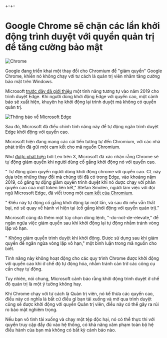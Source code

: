 +-+- 
# Google Chrome sẽ chặn các lần khởi động trình duyệt với quyền quản trị để tăng cường bảo mật

![Chrome](https://www.bleepstatic.com/content/hl-images/2023/06/16/Google-Chrome-headpic.jpg)

Google đang triển khai một thay đổi cho Chromium để "giảm quyền" Google Chrome, khiến nó không chạy với tư cách là quản trị viên nhằm tăng cường bảo mật trên Windows.

Microsoft [trước đây đã giới thiệu](https://www.bleepingcomputer.com/news/security/new-microsoft-edge-to-warn-users-when-in-administrator-mode/) một tính năng tương tự vào năm 2019 cho trình duyệt Edge. Khi người dùng khởi động Edge với quyền cao, một cảnh báo sẽ xuất hiện, khuyên họ khởi động lại trình duyệt mà không có quyền quản trị.

![Thông báo về Microsoft Edge](https://www.bleepstatic.com/images/news/web-browsers/edge/chromium-edge/administrative-mode-alert/browser-alert.jpg)

Sau đó, Microsoft đã điều chỉnh tính năng này để tự động ngăn trình duyệt Edge khởi động với quyền cao.

Microsoft hiện đang mang các cải tiến tương tự đến Chromium, với các nhà phát triển đã gửi một cam kết cho mã nguồn Chromium.

Như [được phát hiện](https://x.com/Leopeva64/status/1921807525009064363) bởi Leo trên X, Microsoft đã xác nhận rằng Chrome sẽ tự động giảm quyền khi người dùng cố gắng khởi động nó với quyền cao.

" Tự động giảm quyền người dùng khởi động chrome với quyền cao. CL này dựa trên những thay đổi mà chúng tôi đã có trong Edge, vào khoảng năm 2019, cố gắng tự động giảm quyền trình duyệt khi nó được chạy với phần quyền cao của một token liên kết," Stefan Smolen, người làm việc với đội ngũ Microsoft Edge, đã viết trong một [cam kết của Chromium](https://chromium-review.googlesource.com/c/chromium/src/+/6515318).

" Điều này tự động cố gắng khởi động lại một lần, và sau đó nếu vẫn thất bại, nó sẽ quay về hành vi hiện tại (cố gắng khởi động với quyền quản trị)."

Microsoft cũng đã thêm một tùy chọn dòng lệnh, "-do-not-de-elevate," để ngăn ngừa việc giảm quyền sau khi khởi động lại tự động nhằm tránh vòng lặp vô hạn.

" Không giảm quyền trình duyệt khi khởi động. Được sử dụng sau khi giảm quyền để ngăn ngừa vòng lặp vô hạn," một bình luận trong mã nguồn cho biết.

Tính năng này không hoạt động cho các quy trình Chrome được khởi động với quyền cao khi ở chế độ tự động hóa, nhằm tránh cản trở các công cụ cần chạy tự động.

Tuy nhiên, nói chung, Microsoft cảnh báo rằng khởi động trình duyệt ở chế độ quản trị là một ý tưởng không hay.

Khi Chrome chạy với tư cách là Quản trị viên, nó kế thừa các quyền cao, điều này có nghĩa là bất cứ điều gì bạn tải xuống và mở qua trình duyệt cũng sẽ được khởi động với quyền Quản trị viên, điều này có thể gây ra rủi ro bảo mật nghiêm trọng.

Nếu bạn vô tình tải xuống và chạy một tệp độc hại, nó có thể thực thi với quyền truy cập đầy đủ vào hệ thống, có khả năng xâm phạm toàn bộ hệ điều hành của bạn mà không có bất kỳ cảnh báo nào.